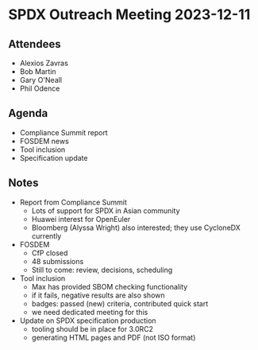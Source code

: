 # SPDX Outreach Meeting 2023-12-11

## Attendees

* Alexios Zavras
* Bob Martin
* Gary O'Neall
* Phil Odence

## Agenda

- Compliance Summit report
- FOSDEM news
- Tool inclusion
- Specification update

## Notes

* Report from Compliance Summit
  - Lots of support for SPDX in Asian community
  - Huawei interest for OpenEuler
  - Bloomberg (Alyssa Wright) also interested; they use CycloneDX currently
* FOSDEM
  - CfP closed
  - 48 submissions
  - Still to come: review, decisions, scheduling
* Tool inclusion
  - Max has provided SBOM checking functionality
  - if it fails, negative results are also shown
  - badges: passed (new) criteria, contributed quick start
  - we need dedicated meeting for this
* Update on SPDX specification production
  - tooling should be in place for 3.0RC2
  - generating HTML pages and PDF (not ISO format)

